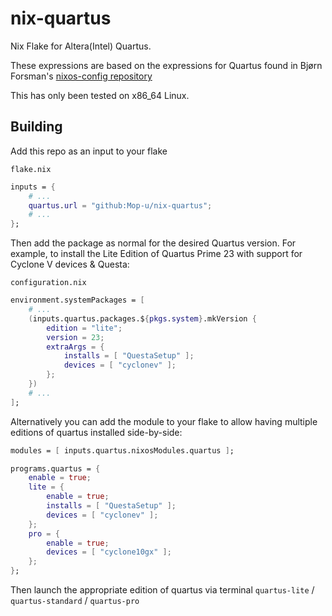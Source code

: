 # nix-quartus
Nix Flake for Altera(Intel) Quartus.

These expressions are based on the expressions for Quartus found in Bjørn
Forsman's [nixos-config repository](https://github.com/bjornfor/nixos-config)

This has only been tested on x86_64 Linux.

## Building

Add this repo as an input to your flake

`flake.nix`
```nix
inputs = {
    # ...
    quartus.url = "github:Mop-u/nix-quartus";
    # ...
};
```

Then add the package as normal for the desired Quartus version. For
example, to install the Lite Edition of Quartus Prime 23 with support for Cyclone V devices & Questa:

`configuration.nix`

```nix
environment.systemPackages = [
    # ...
    (inputs.quartus.packages.${pkgs.system}.mkVersion {
        edition = "lite";
        version = 23;
        extraArgs = {
            installs = [ "QuestaSetup" ];
            devices = [ "cyclonev" ];
        };
    })
    # ...
];
```

Alternatively you can add the module to your flake to allow having multiple editions of quartus installed side-by-side:

```nix
modules = [ inputs.quartus.nixosModules.quartus ];
```

```nix
programs.quartus = {
    enable = true;
    lite = {
        enable = true;
        installs = [ "QuestaSetup" ];
        devices = [ "cyclonev" ];
    };
    pro = {
        enable = true;
        devices = [ "cyclone10gx" ];
    };
};
```
Then launch the appropriate edition of quartus via terminal `quartus-lite` / `quartus-standard` / `quartus-pro`
